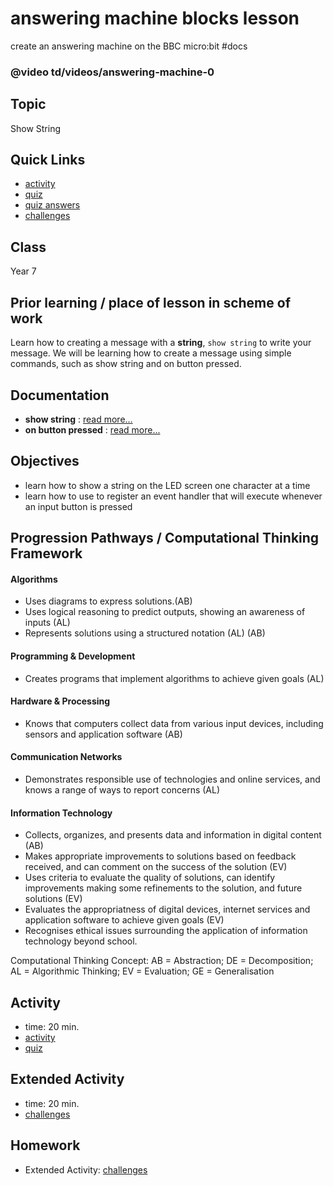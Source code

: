 # answering machine blocks lesson

create an answering machine on the BBC micro:bit #docs

### @video td/videos/answering-machine-0

## Topic

Show String

## Quick Links

* [activity](/microbit/lessons/answering-machine/activity)
* [quiz](/microbit/lessons/answering-machine/quiz)
* [quiz answers](/microbit/lessons/answering-machine/quiz-answers)
* [challenges](/microbit/lessons/answering-machine/challenges)

## Class

Year 7

## Prior learning / place of lesson in scheme of work

Learn how to creating a message with a **string**, `show string` to write your message. We will be learning how to create a message using simple commands, such as show string and on button pressed.

## Documentation

* **show string** : [read more...](/microbit/reference/basic/show-string)
* **on button pressed** : [read more...](/microbit/reference/input/on-button-pressed)

## Objectives

* learn how to show a string on the LED screen one character at a time
* learn how to use to register an event handler that will execute whenever an input button is pressed

## Progression Pathways / Computational Thinking Framework

#### Algorithms

* Uses diagrams to express solutions.(AB)
*  Uses logical reasoning to predict  outputs, showing an awareness of inputs (AL)
* Represents solutions using a structured notation (AL) (AB)

#### Programming & Development

* Creates programs that implement algorithms to achieve given goals (AL)

#### Hardware & Processing

* Knows that computers collect data from various input devices, including sensors and application software (AB)

#### Communication Networks

* Demonstrates responsible use of technologies and online services, and knows a range of ways to report concerns (AL)

#### Information Technology

* Collects, organizes, and presents data and information in digital content (AB)
* Makes appropriate improvements to solutions based on feedback received, and can comment on the success of the solution (EV)
* Uses criteria to evaluate the quality of solutions, can identify improvements making some refinements to the solution, and future  solutions (EV)
* Evaluates the appropriatness of digital devices, internet services and application software to achieve given goals (EV)
* Recognises ethical issues surrounding the application of information technology beyond school.

Computational Thinking Concept: AB = Abstraction; DE = Decomposition; AL = Algorithmic Thinking; EV = Evaluation; GE = Generalisation

## Activity

* time: 20 min.
* [activity](/microbit/lessons/answering-machine/activity)
* [quiz](/microbit/lessons/answering-machine/quiz)

## Extended Activity

* time: 20 min.
* [challenges](/microbit/lessons/answering-machine/challenges)

## Homework

* Extended Activity: [challenges](/microbit/lessons/answering-machine/challenges)

